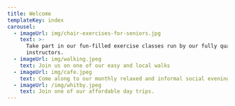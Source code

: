 ```yaml
---
title: Welcome
templateKey: index
carousel:
  - imageUrl: img/chair-exercises-for-seniors.jpg
    text: >-
      Take part in our fun-filled exercise classes run by our fully qualified
      instructors.
  - imageUrl: img/walking.jpeg
    text: Join us on one of our easy and local walks
  - imageUrl: img/cafe.jpeg
    text: Come along to our monthly relaxed and informal social evenings.
  - imageUrl: /img/whitby.jpeg
    text: Join one of our affordable day trips.
---
```


